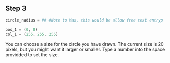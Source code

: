 ## Step 3

```python
circle_radius = ## #Note to Max, this would be allow free text entryp

pos_1 = (0, 0) 
col_1 = (255, 255, 255)


```

You can choose a size for the circle you have drawn. The current size is 20 pixels, but you might want it larger or smaller. Type a number into the space providded to set the size.
